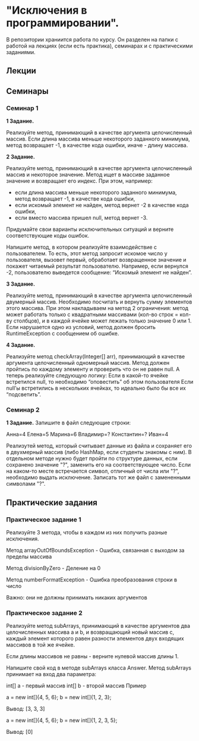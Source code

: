 # "Исключения в программировании".

В репозитории храниится работа по курсу. Он разделен на папки с работой на лекциях (если есть практика), семинарах и с практическими заданиями.

## Лекции

## Семинары

### Семинар 1

__1 Задание.__

Реализуйте метод, принимающий в качестве аргумента целочисленный массив.
Если длина массива меньше некоторого заданного минимума, метод возвращает -1, в качестве кода ошибки, иначе - длину массива.

__2 Задание.__

Реализуйте метод, принимающий в качестве аргумента целочисленный массив и некоторое значение. Метод ищет в массиве заданное значение и возвращает его индекс. При этом, например:
* если длина массива меньше некоторого заданного минимума, метод возвращает -1, в качестве кода ошибки,
* если искомый элемент не найден, метод вернет -2 в качестве кода ошибки,
* если вместо массива пришел null, метод вернет -3.

Придумайте свои варианты исключительных ситуаций и верните соответствующие коды ошибок.

Напишите метод, в котором реализуйте взаимодействие с пользователем. То есть, этот метод запросит искомое число у пользователя, вызовет первый, обработает возвращенное значение и покажет читаемый результат пользователю. Например, если вернулся -2, пользователю выведется сообщение: “Искомый элемент не найден”.

__3 Задание.__

Реализуйте метод, принимающий в качестве аргумента целочисленный двумерный массив.
Необходимо посчитать и вернуть сумму элементов этого массива.
При этом накладываем на метод 2 ограничения: метод может работать только с квадратными массивами (кол-во строк = кол-ву столбцов), и в каждой ячейке может лежать только значение 0 или 1.
Если нарушается одно из условий, метод должен бросить RuntimeException с сообщением об ошибке.

__4 Задание.__

Реализуйте метод checkArray(Integer[] arr), принимающий в качестве аргумента целочисленный одномерный массив.
Метод должен пройтись по каждому элементу и проверить что он не равен null.
А теперь реализуйте следующую логику:
Если в какой-то ячейке встретился null, то необходимо “оповестить” об этом пользователя
Если null’ы встретились в нескольких ячейках, то идеально было бы все их “подсветить”.

### Семинар 2

__1 Задание.__
Запишите в файл следующие строки:

Анна=4
Елена=5
Марина=6
Владимир=?
Константин=?
Иван=4

Реализутей метод, который считывает данные из файла и сохраняет его в двухмерный массив (либо HashMap, если студенты знакомы с ним). В отдельном методе нужно будет пройти по структуре данных, если сохранено значение "?", заменить его на соответствующее число. Если на каком-то месте встречается символ, отличный от числа или "?", необходимо выдать исключение. Записать тот же файл с замененными символами "?".

## Практические задания

### Практическое задание 1

Реализуйте 3 метода, чтобы в каждом из них получить разные исключения.

Метод arrayOutOfBoundsException - Ошибка, связанная с выходом за пределы массива

Метод divisionByZero - Деление на 0

Метод numberFormatException - Ошибка преобразования строки в число

Важно: они не должны принимать никаких аргументов

### Практическое задание 2

Реализуйте метод subArrays, принимающий в качестве аргументов два целочисленных массива a и b, и возвращающий новый массив c, каждый элемент которого равен разности элементов двух входящих массивов в той же ячейке.

Если длины массивов не равны - верните нулевой массив длины 1.

Напишите свой код в методе subArrays класса Answer. Метод subArrays принимает на вход два параметра:

int[] a - первый массив
int[] b - второй массив
Пример


a = new int[]{4, 5, 6};
b = new int[]{1, 2, 3};

Вывод: [3, 3, 3]

a = new int[]{4, 5, 6};
b = new int[]{1, 2, 3, 5};

Вывод: [0]